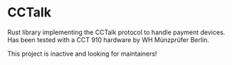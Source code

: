 # CCTalk

Rust library implementing the CCTalk protocol to handle payment devices.
Has been tested with a CCT 910 hardware by WH Münzprüfer Berlin.

This project is inactive and looking for maintainers!
